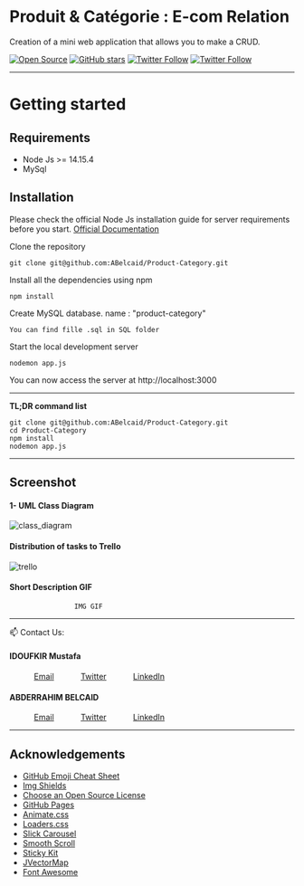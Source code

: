 # Produit & Catégorie : E-com Relation
Creation of a mini web application that allows you to make a CRUD.

[![Open Source](https://badges.frapsoft.com/os/v1/open-source.svg?v=103)](https://opensource.org/) [![GitHub stars](https://img.shields.io/github/stars/Idoufkir/Projet-Fil-Rouge.svg)](https://github.com/ABelcaid/Product-Category/stargazers)
[![Twitter Follow](https://img.shields.io/twitter/follow/MustafaIdoufkir.svg?style=social)](https://twitter.com/MustafaIdoufkir)
[![Twitter Follow](https://img.shields.io/twitter/follow/BelcaidAB.svg?style=social)](https://twitter.com/BelcaidAB)

----------

# Getting started

## Requirements

* Node Js >= 14.15.4
* MySql 

## Installation

Please check the official Node Js installation guide for server requirements before you start. [Official Documentation](https://nodejs.org/en/docs/)


Clone the repository

    git clone git@github.com:ABelcaid/Product-Category.git

Install all the dependencies using npm

    npm install


Create MySQL database. name : "product-category"

    You can find fille .sql in SQL folder

Start the local development server

    nodemon app.js

You can now access the server at http://localhost:3000

----------

**TL;DR command list**

    git clone git@github.com:ABelcaid/Product-Category.git
    cd Product-Category
    npm install
    nodemon app.js
    


----------
## Screenshot

#### 1- UML Class Diagram
![class_diagram](https://user-images.githubusercontent.com/57219106/103760663-b3711500-5015-11eb-9eaf-bdebce7542b7.png)

#### Distribution of tasks to Trello
![trello](https://user-images.githubusercontent.com/57219106/103759577-3f823d00-5014-11eb-9bda-481295f65b66.jpg)


#### Short Description GIF

                    IMG GIF


----------

📫 Contact Us:

#### IDOUFKIR Mustafa
&nbsp;&nbsp;&nbsp;&nbsp;&nbsp;&nbsp;&nbsp;&nbsp;&nbsp;&nbsp; [Email](mustafa.idoufkir@gamil.com)
&nbsp;&nbsp;&nbsp;&nbsp;&nbsp;&nbsp;&nbsp;&nbsp;&nbsp;&nbsp; [Twitter](https://twitter.com/MustafaIdoufkir)
&nbsp;&nbsp;&nbsp;&nbsp;&nbsp;&nbsp;&nbsp;&nbsp;&nbsp;&nbsp; [LinkedIn](https://www.linkedin.com/in/idoufkir)

#### ABDERRAHIM BELCAID
&nbsp;&nbsp;&nbsp;&nbsp;&nbsp;&nbsp;&nbsp;&nbsp;&nbsp;&nbsp; [Email](belcaidna@gmail.com)
&nbsp;&nbsp;&nbsp;&nbsp;&nbsp;&nbsp;&nbsp;&nbsp;&nbsp;&nbsp; [Twitter](https://twitter.com/BelcaidAB)
&nbsp;&nbsp;&nbsp;&nbsp;&nbsp;&nbsp;&nbsp;&nbsp;&nbsp;&nbsp; [LinkedIn](https://www.linkedin.com/in/abderrahimbelcaid/)

----------

## Acknowledgements
* [GitHub Emoji Cheat Sheet](https://www.webpagefx.com/tools/emoji-cheat-sheet)
* [Img Shields](https://shields.io)
* [Choose an Open Source License](https://choosealicense.com)
* [GitHub Pages](https://pages.github.com)
* [Animate.css](https://daneden.github.io/animate.css)
* [Loaders.css](https://connoratherton.com/loaders)
* [Slick Carousel](https://kenwheeler.github.io/slick)
* [Smooth Scroll](https://github.com/cferdinandi/smooth-scroll)
* [Sticky Kit](http://leafo.net/sticky-kit)
* [JVectorMap](http://jvectormap.com)
* [Font Awesome](https://fontawesome.com)
